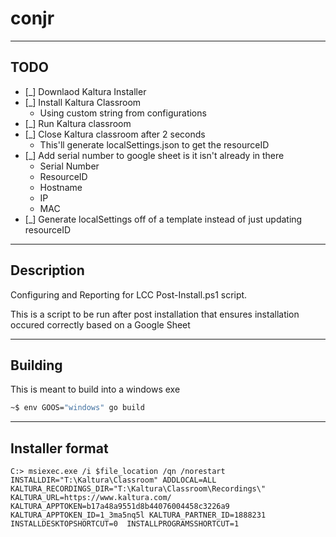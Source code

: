 # conjr

---------------------------

## TODO 

- [_] Downlaod Kaltura Installer
- [_] Install Kaltura Classroom
    - Using custom string from configurations
- [_] Run Kaltura classroom
- [_] Close Kaltura classroom after 2 seconds
    - This'll generate localSettings.json to get the resourceID
- [_] Add serial number to google sheet is it isn't already in there
    - Serial Number
    - ResourceID
    - Hostname
    - IP 
    - MAC
- [_] Generate localSettings off of a template instead of just updating resourceID

------------------------------

## Description

Configuring and Reporting for LCC Post-Install.ps1 script. 

This is a script to be run after post installation that ensures installation occured correctly based on a Google Sheet

---------------------------

## Building 

This is meant to build into a windows exe

```sh
~$ env GOOS="windows" go build 
```

--------------------

## Installer format 

```
C:> msiexec.exe /i $file_location /qn /norestart INSTALLDIR="T:\Kaltura\Classroom" ADDLOCAL=ALL KALTURA_RECORDINGS_DIR="T:\Kaltura\Classroom\Recordings\" KALTURA_URL=https://www.kaltura.com/ KALTURA_APPTOKEN=b17a48a9551d8b44076004458c3226a9 KALTURA_APPTOKEN_ID=1_3ma5nq5l KALTURA_PARTNER_ID=1888231 INSTALLDESKTOPSHORTCUT=0  INSTALLPROGRAMSSHORTCUT=1
```
